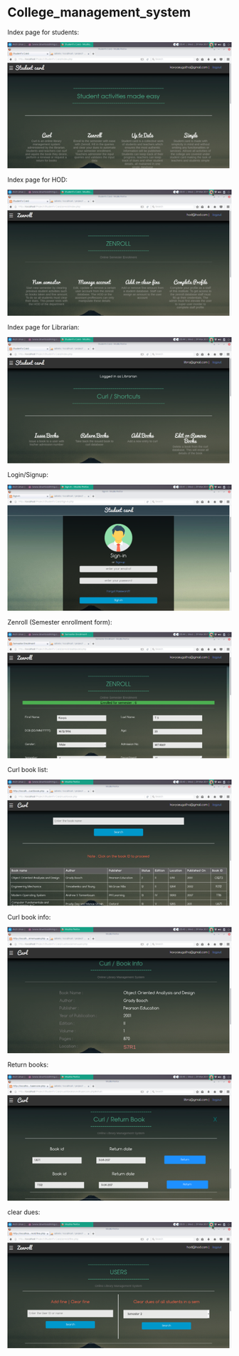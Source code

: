 # College_management_system

Index page for students:

![alt text](screenshots/userindex.png "Description goes here")

Index page for HOD:

![alt text](screenshots/hodiindex.png "Description goes here")

Index page for Librarian:

![alt text](screenshots/librindex.png "Description goes here")

Login/Signup:

![alt text](screenshots/login.png "Description goes here")

Zenroll (Semester enrollment form):

![alt text](screenshots/zenroll.png "Description goes here")

Curl book list:

![alt text](screenshots/booklist.png "Description goes here")

Curl book info:

![alt text](screenshots/bookifo.png "Description goes here")

Return books:

![alt text](screenshots/return.png "Description goes here")

clear dues:

![alt text](screenshots/cleardues.png "Description goes here")

